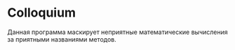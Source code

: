 # Colloquium
Данная программа маскирует неприятные математические вычисления за приятными названиями методов.
